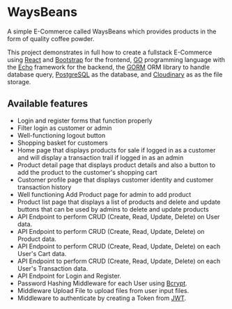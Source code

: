 # WaysBeans

A simple E-Commerce called WaysBeans which provides products in the form of quality coffee powder.

This project demonstrates in full how to create a fullstack E-Commerce using [React](https://reactjs.org/) and [Bootstrap](https://getbootstrap.com/) for the frontend, [GO](https://go.dev/) programming language with the [Echo](https://echo.labstack.com/) framework for the backend, the [GORM](https://gorm.io/) ORM library to handle database query, [PostgreSQL](https://www.postgresql.org/) as the database, and [Cloudinary](https://cloudinary.com/) as as the file storage.

## Available features

- Login and register forms that function properly
- Filter login as customer or admin
- Well-functioning logout button
- Shopping basket for customers
- Home page that displays products for sale if logged in as a customer and will display a transaction trail if logged in as an admin
- Product detail page that displays product details and also a button to add the product to the customer's shopping cart
- Customer profile page that displays customer identity and customer transaction history
- Well functioning Add Product page for admin to add product
- Product list page that displays a list of products and delete and update buttons that can be used by admins to delete and update products
- API Endpoint to perform CRUD (Create, Read, Update, Delete) on User data.
- API Endpoint to perform CRUD (Create, Read, Update, Delete) on Product data.
- API Endpoint to perform CRUD (Create, Read, Update, Delete) on each User's Cart data.
- API Endpoint to perform CRUD (Create, Read, Update, Delete) on each User's Transaction data.
- API Endpoint for Login and Register.
- Password Hashing Middleware for each User using [Bcrypt](https://pkg.go.dev/golang.org/x/crypto/bcrypt).
- Middleware Upload File to upload files from user input files.
- Middleware to authenticate by creating a Token from [JWT](https://jwt.io/).
